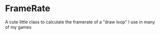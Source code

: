 # FrameRate
A cute little class to calculate the framerate of a "draw loop" I use in many of my games
